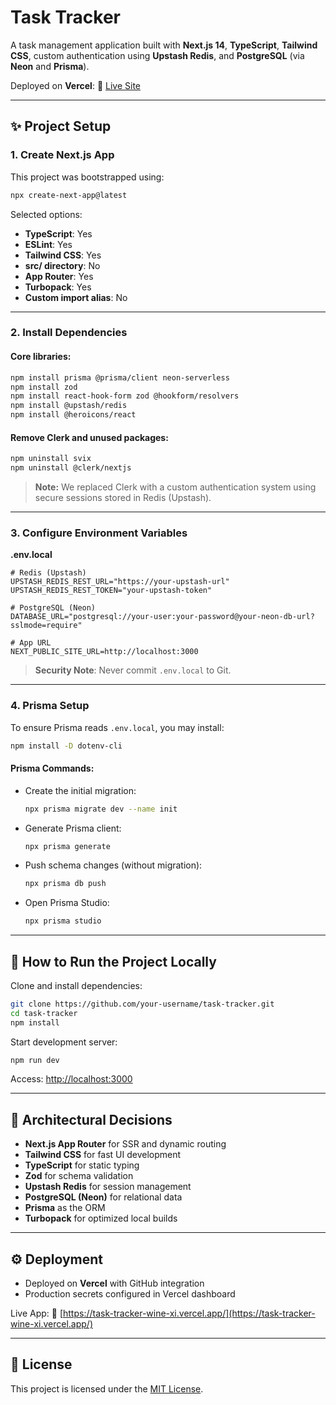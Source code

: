 # Task Tracker

A task management application built with **Next.js 14**, **TypeScript**, **Tailwind CSS**, custom authentication using **Upstash Redis**, and **PostgreSQL** (via **Neon** and **Prisma**).

Deployed on **Vercel**:
🔗 [Live Site](https://task-tracker-wine-xi.vercel.app/)

---

## ✨ Project Setup

### 1. Create Next.js App

This project was bootstrapped using:

```bash
npx create-next-app@latest
```

Selected options:

* **TypeScript**: Yes
* **ESLint**: Yes
* **Tailwind CSS**: Yes
* **src/ directory**: No
* **App Router**: Yes
* **Turbopack**: Yes
* **Custom import alias**: No

---

### 2. Install Dependencies

#### Core libraries:

```bash
npm install prisma @prisma/client neon-serverless
npm install zod
npm install react-hook-form zod @hookform/resolvers
npm install @upstash/redis
npm install @heroicons/react
```

#### Remove Clerk and unused packages:

```bash
npm uninstall svix
npm uninstall @clerk/nextjs
```

> **Note:** We replaced Clerk with a custom authentication system using secure sessions stored in Redis (Upstash).

---

### 3. Configure Environment Variables

**.env.local**

```env
# Redis (Upstash)
UPSTASH_REDIS_REST_URL="https://your-upstash-url"
UPSTASH_REDIS_REST_TOKEN="your-upstash-token"

# PostgreSQL (Neon)
DATABASE_URL="postgresql://your-user:your-password@your-neon-db-url?sslmode=require"

# App URL
NEXT_PUBLIC_SITE_URL=http://localhost:3000
```

> **Security Note**: Never commit `.env.local` to Git.

---

### 4. Prisma Setup

To ensure Prisma reads `.env.local`, you may install:

```bash
npm install -D dotenv-cli
```

#### Prisma Commands:

* Create the initial migration:

  ```bash
  npx prisma migrate dev --name init
  ```

* Generate Prisma client:

  ```bash
  npx prisma generate
  ```

* Push schema changes (without migration):

  ```bash
  npx prisma db push
  ```

* Open Prisma Studio:

  ```bash
  npx prisma studio
  ```

---

## 🚜 How to Run the Project Locally

Clone and install dependencies:

```bash
git clone https://github.com/your-username/task-tracker.git
cd task-tracker
npm install
```

Start development server:

```bash
npm run dev
```

Access: [http://localhost:3000](http://localhost:3000)

---

## 🏣 Architectural Decisions

* **Next.js App Router** for SSR and dynamic routing
* **Tailwind CSS** for fast UI development
* **TypeScript** for static typing
* **Zod** for schema validation
* **Upstash Redis** for session management
* **PostgreSQL (Neon)** for relational data
* **Prisma** as the ORM
* **Turbopack** for optimized local builds

---

## ⚙️ Deployment

* Deployed on **Vercel** with GitHub integration
* Production secrets configured in Vercel dashboard

Live App:
🔗 [https://task-tracker-wine-xi.vercel.app/](https://task-tracker-wine-xi.vercel.app/)

---

## 📜 License

This project is licensed under the [MIT License](LICENSE).